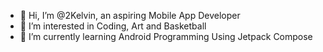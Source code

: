 - 👋 Hi, I’m @2Kelvin, an aspiring Mobile App Developer
- 👀 I’m interested in Coding, Art and Basketball
- 🌱 I’m currently learning Android Programming Using Jetpack Compose

<!---
2Kelvin/2Kelvin is a ✨ special ✨ repository because its `README.md` (this file) appears on your GitHub profile.
You can click the Preview link to take a look at your changes.
--->
